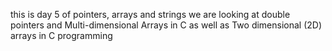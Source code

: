 this is day 5 of pointers, arrays and strings 
we are looking at double pointers and Multi-dimensional Arrays in C as well as Two dimensional (2D) arrays in C programming
